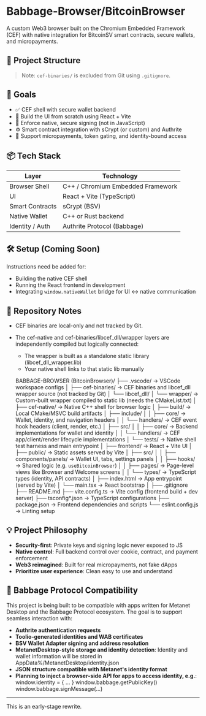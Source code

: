 # Babbage-Browser/BitcoinBrowser

A custom Web3 browser built on the Chromium Embedded Framework (CEF) with native integration for BitcoinSV smart contracts, secure wallets, and micropayments.

## 🔧 Project Structure


> Note: `cef-binaries/` is excluded from Git using `.gitignore`.

## 🚀 Goals

- ✅ CEF shell with secure wallet backend
- 🧱 Build the UI from scratch using React + Vite
- 🔐 Enforce native, secure signing (not in JavaScript)
- ⚙️ Smart contract integration with sCrypt (or custom) and Authrite
- 🎯 Support micropayments, token gating, and identity-bound access

## 📦 Tech Stack

| Layer | Technology |
|-------|------------|
| Browser Shell | C++ / Chromium Embedded Framework |
| UI | React + Vite (TypeScript) |
| Smart Contracts | sCrypt (BSV) |
| Native Wallet | C++ or Rust backend |
| Identity / Auth | Authrite Protocol (Babbage) |

## 🛠️ Setup (Coming Soon)

Instructions need be added for:

- Building the native CEF shell
- Running the React frontend in development
- Integrating `window.nativeWallet` bridge for UI ↔ native communication

## 📁 Repository Notes

- CEF binaries are local-only and not tracked by Git.
- The cef-native and cef-binaries/libcef_dll/wrapper layers are independently compiled but logically connected:
    - The wrapper is built as a standalone static library (libcef_dll_wrapper.lib)
    - Your native shell links to that static lib manually

    BABBAGE-BROWSER (BitcoinBrowser)/
    ├── .vscode/                     → VSCode workspace configs
    │
    ├── cef-binaries/               → CEF binaries and libcef_dll wrapper source (not tracked by Git)
    │   └── libcef_dll/
    │       └── wrapper/            → Custom-built wrapper compiled to static lib (needs the CMakeList.txt)
    │
    ├── cef-native/                 → Native C++ shell for browser logic
    │   ├── build/                  → Local CMake/MSVC build artifacts
    │   ├── include/
    │   │   ├── core/               → Wallet, identity, and navigation headers
    │   │   └── handlers/           → CEF event hook headers (client, render, etc.)
    │   ├── src/
    │   │   ├── core/               → Backend implementations for wallet and identity
    │   │   └── handlers/           → CEF app/client/render lifecycle implementations
    │   └── tests/                  → Native shell test harness and main entrypoint
    │
    ├── frontend/                   → React + Vite UI
    │   ├── public/                 → Static assets served by Vite
    │   ├── src/
    │   │   ├── components/panels/  → Wallet UI, tabs, settings panels
    │   │   ├── hooks/              → Shared logic (e.g. `useBitcoinBrowser`)
    │   │   ├── pages/              → Page-level views like Browser and Welcome screens
    │   │   └── types/              → TypeScript types (identity, API contracts)
    │   ├── index.html              → App entrypoint (served by Vite)
    │   └── main.tsx                → React bootstrap
    │
    ├── .gitignore
    ├── README.md
    ├── vite.config.ts             → Vite config (frontend build + dev server)
    ├── tsconfig*.json             → TypeScript configurations
    ├── package.json               → Frontend dependencies and scripts
    └── eslint.config.js           → Linting setup

## 💡 Project Philosophy

- **Security-first**: Private keys and signing logic never exposed to JS
- **Native control**: Full backend control over cookie, contract, and payment enforcement
- **Web3 reimagined**: Built for real micropayments, not fake dApps
- **Prioritize user experience**: Clean easy to use and understand

## 🧬 Babbage Protocol Compatibility

This project is being built to be compatible with apps written for Metanet Desktop and the Babbage Protocol ecosystem. The goal is to support seamless interaction with:

- **Authrite authentication requests**
- **Toolio-generated identities and WAB certificates**
- **BSV Wallet Adapter signing and address resolution**
- **MetanetDesktop-style storage and identity detection**: Identity and wallet information will be stored in AppData%/MetanetDesktop/identity.json
- **JSON structure compatible with Metanet's identity format**
- **Planning to inject a browser-side API for apps to access identity, e.g.**:
    window.identity = { ... }
    window.babbage.getPublicKey()
    window.babbage.signMessage(...)

---

This is an early-stage rewrite.
